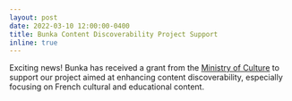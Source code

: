 ```yaml
---
layout: post
date: 2022-03-10 12:00:00-0400
title: Bunka Content Discoverability Project Support
inline: true
---
```


Exciting news! Bunka has received a grant from the [Ministry of Culture](https://www.culture.gouv.fr/) to support our project aimed at enhancing content discoverability, especially focusing on French cultural and educational content.
